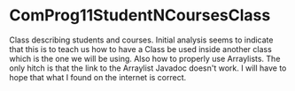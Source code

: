 # ComProg11StudentNCoursesClass
 Class describing students and courses.  Initial analysis seems to indicate that this is to teach us how to have a Class be used inside another class which is the one we will be using.  Also how to properly use Arraylists.  The only hitch is that the link to the Arraylist Javadoc doesn't work.  I will have to hope that what I found on the internet is correct.  

